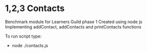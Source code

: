 # 1,2,3 Contacts

Benchmark module for Learners Guild phase 1
Created using node js
Implementing addContact, addContacts and printContacts functions

To run script type:
* node ./contacts.js